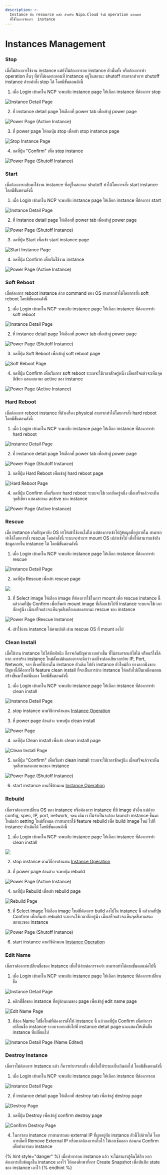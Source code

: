 ```yaml
---
description: >-
  Instance คือ resource หลัก สำหรับ Nipa.Cloud จึงมี operation มากมาย
  ที่ใช้ในการจัดการ  instance
---
```


# Instances Management

### Stop

เมื่อไม่ต้องการใช้งาน instance แต่ยังไม่ต้องการลบ instance ตัวนั้นทั้ง หรือต้องการทำ operation อื่นๆ ที่ทำได้เฉพาะตอนที่ instance อยู่ในสถานะ shutoff สามารถทำการ shutoff instance ด้วยคำสั่ง stop ได้ โดยมีขั้นตอนดังนี้

1. เมื่อ Login เข้ามาใน NCP จะพบกับ instance page ให้เลือก instance ที่ต้องการ stop

![Instance Detail Page](../.gitbook/assets/cleaninstall02.png)

2. ที่ instance detail page ให้เลือกที่ power tab เพื่อเข้าสู่ power page

![Power Page \(Active Instance\)](../.gitbook/assets/cleaninstall03.png)

3. ที่ power page ให้กดปุ่ม stop เพื่อเข้า stop instance page

![Stop Instance Page](../.gitbook/assets/cleaninstall04.png)

4. กดที่ปุ่ม "Confirm" เพื่อ stop instance 

![Power Page \(Shutoff Instance\)](../.gitbook/assets/cleaninstall05.png)



### Start 

เมื่อต้องการกลับมาใช้งาน instance ที่อยู่ในสถานะ shutoff ทำได้โดยการสั่ง start instance โดยมีขั้นตอนดังนี้

1. เมื่อ Login เข้ามาใน NCP จะพบกับ instance page ให้เลือก instance ที่ต้องการ start

![Instance Detail Page](../.gitbook/assets/cleaninstall02.png)

2. ที่ instance detail page ให้เลือกที่ power tab เพื่อเข้าสู่ power page

![Power Page \(Shutoff Instance\)](../.gitbook/assets/cleaninstall09.png)

3. กดที่ปุ่ม Start เพื่อเข้า start instance page

![Start Instance Page](../.gitbook/assets/cleaninstall10.png)

4. กดที่ปุ่ม Confirm เพื่อเริ่มใช้งาน instance

![Power Page \(Active Instance\)](../.gitbook/assets/cleaninstall11.png)



### Soft Reboot

เมื่อต้องการ reboot instance ด้วย command ของ OS สามารถทำได้โดยการสั่ง soft reboot โดยมีขั้นตอนดังนี้

1. เมื่อ Login เข้ามาใน NCP จะพบกับ instance page ให้เลือก instance ที่ต้องการทำ soft reboot

![Instance Detail Page](../.gitbook/assets/cleaninstall02.png)

2. ที่ instance detail page ให้เลือกที่ power tab เพื่อเข้าสู่ power page

![Power Page \(Shutoff Instance\)](../.gitbook/assets/cleaninstall09.png)

3. กดที่ปุ่ม Soft Reboot เพื่อเข้าสู่ soft reboot page

![Soft Reboot Page](../.gitbook/assets/softreboot01.png)

4. กดที่ปุ่ม Confirm เพื่อเริ่มการ soft reboot ระบบจะใช้เวลาสักครู่หนึ่ง เมื่อเสร็จแล้วจะเห็นจุดสีเขียว แสดงสถานะ active ของ instance

![Power Page \(Active Instance\)](../.gitbook/assets/cleaninstall11.png)



### Hard Reboot

เมื่อต้องการ reboot instance ที่ตัวเครื่อง physical สามารถทำได้โดยการสั่ง hard reboot โดยมีขั้นตอนดังนี้

1. เมื่อ Login เข้ามาใน NCP จะพบกับ instance page ให้เลือก instance ที่ต้องการทำ hard reboot

![Instance Detail Page](../.gitbook/assets/cleaninstall02.png)

2. ที่ instance detail page ให้เลือกที่ power tab เพื่อเข้าสู่ power page

![Power Page \(Shutoff Instance\)](../.gitbook/assets/cleaninstall09.png)

3. กดที่ปุ่ม Hard Reboot เพื่อเข้าสู่ hard reboot page

![Hard Reboot Page](../.gitbook/assets/hardreboot01.png)

4. กดที่ปุ่ม Confirm เพื่อเริ่มการ hard reboot ระบบจะใช้เวลาสักครู่หนึ่ง เมื่อเสร็จแล้วจะเห็นจุดสีเขียว แสดงสถานะ active ของ instance

![Power Page \(Active Instance\)](../.gitbook/assets/cleaninstall11.png)



### Rescue

เมื่อ instance เกิดปัญหากับ OS ทำให้เข้าใช้งานไม่ได้ แต่ต้องการเข้าไปกู้ข้อมูลที่อยู่ภายใน สามารถทำได้โดยการสั่ง rescue โดยคำสั่งนี้ ระบบจะทำการ mount OS เปล่าเข้าไป เพื่อให้สามารถเข้าถึงข้อมูลภายใน instance ได้ โดยมีขั้นตอนดังนี้

1. เมื่อ Login เข้ามาใน NCP จะพบกับ instance page ให้เลือก instance ที่ต้องการทำ rescue

![Instance Detail Page](../.gitbook/assets/cleaninstall02.png)

2. กดที่ปุ่ม Rescue เพื่อเข้า rescue page

![](../.gitbook/assets/rescue01.png)

3. ที่ Select image ให้เลือก image ที่ต้องการใช้ในการ mount เพื่อ rescue instance นี้ แล้วกดที่ปุ่ม Confirm เพื่อเริ่มทำ mount image ที่เลือกเข้าไปที่ instance ระบบจะใช้เวลาซักครู่นึง เมื่อเสร็จแล้วจะเห็นจุดสีเหลืองแสดงสถานะ rescue ของ instance

![Power Page \(Rescue Instance\)](../.gitbook/assets/rescue02.png)

4. เข้าใช้งาน instance ได้ตามปกติ ผ่าน rescue OS ที่ mount ลงไป



### Clean Install

เมื่อใช้งาน instance ไปได้ซักพักนึง ก็อาจเกิดปัญหาบางอย่างขึ้น ที่ไม่สามารถแก้ไขได้ หรือแก้ไขได้ยาก การสร้าง instance ใหม่ตั้งแต่ต้นเลยอาจจะดีกว่า แต่ก็จะต้องเสียเวลาย้าย IP, Port, Network, ฯลฯ ที่เคยใช้งานใน instance ตัวเดิม ไปยัง instance ตัวใหม่อีก ทางออกนึงของปัญหานี้ก็คือการใช้ feature clean install ที่จะเป็นการล้าง instance ให้กลับไปเป็นเหมือนตอนสร้างขึ้นมาใหม่นั่นเอง โดยมีขั้นตอนดังนี้

1. เมื่อ Login เข้ามาใน NCP จะพบกับ instance page ให้เลือก instance ที่ต้องการทำ clean install

![Instance Detail Page](../.gitbook/assets/cleaninstall02.png)

2. stop instance ตามวิธีการด้านบน [Instance Operation](instances-management.md#stop)

3. ที่ power page ด้านล่าง จะพบปุ่ม clean install

![Power Page](../.gitbook/assets/cleaninstall06.png)

4. กดที่ปุ่ม Clean install เพื่อเข้า clean install page

![Clean Install Page](../.gitbook/assets/cleaninstall07.png)

5. กดที่ปุ่ม "Confirm" เพื่อเริ่มทำ clean install ระบบจะใช้เวลาซักครู่นึง เมื่อเสร็จแล้วจะเห็นจุดสีเทาแสดงสถานะของ instance

![Power Page \(Shutoff Instance\)](../.gitbook/assets/cleaninstall09.png)

6. start instance ตามวิธีด้านบน [Instance Operation](instances-management.md#start)



### Rebuild

เมื่อเราต้องการเปลี่ยน OS ของ instance หรือต้องการ instance ที่มี image ตัวอื่น แต่ด้วย config, spec, IP, port, network, ฯลน เดิม เราไม่จำเป็นจะต้อง launch instance ขึ้นมาใหม่แล้ว setting ใหม่ทั้งหมด เราสามารถใช้ feature rebuild เพื่อ build image ใหม่ ไปที่ instance ตัวเดิมได้ โดยมีขั้นตอนดังนี้

1. เมื่อ Login เข้ามาใน NCP จะพบกับ instance page ให้เลือก instance ที่ต้องการทำ clean install

![](../.gitbook/assets/cleaninstall02.png)

2. stop instance ตามวิธีการด้านบน [Instance Operation](instances-management.md#stop)

3. ที่ power page ด้านล่าง จะพบปุ่ม rebuild

![Power Page \(Active Instance\)](../.gitbook/assets/cleaninstall06.png)

4. กดที่ปุ่ม Rebuild เพื่อเข้า rebuild page

![Rebuild Page](../.gitbook/assets/rebuild01%20%281%29.png)

5. ที่ Select image ให้เลือก image ใหม่ที่ต้องการ build ลงไปใน instance นี้ แล้วกดที่ปุ่ม Confirm เพื่อเริ่มทำ rebuild ระบบจะใช้เวลาซักครู่นึง เมื่อเสร็จแล้วจะเห็นจุดสีเทาแสดงสถานะของ instance

![Power Page \(Shutoff Instance\)](../.gitbook/assets/cleaninstall09.png)

6. start instance ตามวิธีด้านบน [Instance Operation](instances-management.md#start)



### Edit Name

เมื่อเราต้องการเปลี่ยนชื่อของ Instance เพื่อให้ง่ายต่อการจดจำ สามารถทำได้ตามขั้นตอนต่อไปนี้

1. เมื่อ Login เข้ามาใน NCP จะพบกับ instance page ให้เลือก instance ที่ต้องการเปลี่ยนชื่อ

![Instance Detail Page](../.gitbook/assets/cleaninstall03.png)

2. คลิกที่ชื่อของ instance ที่อยู่ด้านบนของ page เพื่อเข้าสู่ edit name page

![Edit Name Page](../.gitbook/assets/editname01.png)

3. ที่ช่อง Name ใส่ชื่อใหม่ที่ต้องการตั้งให้ instance นี้ แล้วกดที่ปุ่ม Confirm เพื่อทำการเปลี่ยนชื่อ instance ระบบจะพากลับไปที่ instance detail page และแสดงให้เห็นชื่อ instance ที่เปลี่ยนไป

![Instance Detail Page \(Name Edited\)](../.gitbook/assets/editname02.png)



### Destroy Instance

เมื่อเราไม่ต้องการ instance แล้ว ก็ควรทำการลบทิ้ง เพื่อไม่ให้ระบบเก็บเงินต่อไป โดยมีขั้นตอนดังนี้

1. เมื่อ Login เข้ามาใน NCP จะพบกับ instance page ให้เลือก instance ที่ต้องการลบ

![Instance Detail Page](../.gitbook/assets/cleaninstall03.png)

2. ที่ instance detail page ให้เลือกที่ destroy tab เพื่อเข้าสู่ destroy page

![Destroy Page](../.gitbook/assets/destroy01.png)

3. กดที่ปุ่ม Destroy เพื่อเข้าสู่ confirm destroy page

![Confirm Destroy Page](../.gitbook/assets/destroy02.png)

4. ในการลบ instance เราสามารถลบ external IP ที่ผูกอยู่กับ instance ตัวนี้ไปด้วยได้ โดยการเช็คที่ Remove External IP หรือหากต้องการเก็บไว้ ให้เอาเช็คออก ก่อนกด Confirm เพื่อทำการลบ instance 

{% hint style="danger" %}
เมื่อทำการลบ instance แล้ว จะไม่สามารถู้คืนได้อีก หากต้องการเก็บข้อมูลใน instance เอาไว้ ให้ลองศึกษาที่การ Create Snapshot เพื่อบันทึก state ของ instance เอาไว้ 
{% endhint %}





